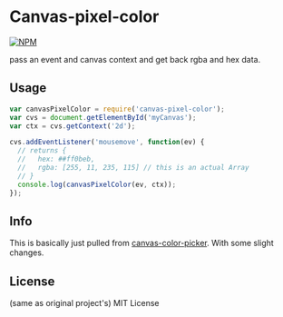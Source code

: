 # Canvas-pixel-color

[![NPM](https://nodei.co/npm/canvas-pixel-color.png?downloads=true)](https://npmjs.com/package/canvas-pixel-color)

pass an event and canvas context and get back rgba and hex data.

## Usage
``` javascript
var canvasPixelColor = require('canvas-pixel-color');
var cvs = document.getElementById('myCanvas');
var ctx = cvs.getContext('2d');

cvs.addEventListener('mousemove', function(ev) {
  // returns {
  //   hex: ##ff0beb,
  //   rgba: [255, 11, 235, 115] // this is an actual Array
  // }
  console.log(canvasPixelColor(ev, ctx));
});

```

## Info
This is basically just pulled from [canvas-color-picker](https://github.com/JamesKyburz/canvas-colorpicker).
With some slight changes.

## License
(same as original project's) MIT License
